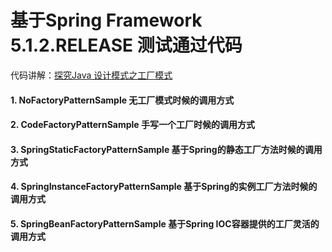 # 基于Spring Framework 5.1.2.RELEASE 测试通过代码

代码讲解：[探究Java 设计模式之工厂模式](https://blog.csdn.net/hadues/article/details/83897660) 

#### 1. NoFactoryPatternSample    无工厂模式时候的调用方式

#### 2. CodeFactoryPatternSample  手写一个工厂时候的调用方式

#### 3. SpringStaticFactoryPatternSample 基于Spring的静态工厂方法时候的调用方式

#### 4. SpringInstanceFactoryPatternSample 基于Spring的实例工厂方法时候的调用方式

#### 5. SpringBeanFactoryPatternSample 基于Spring IOC容器提供的工厂灵活的调用方式
